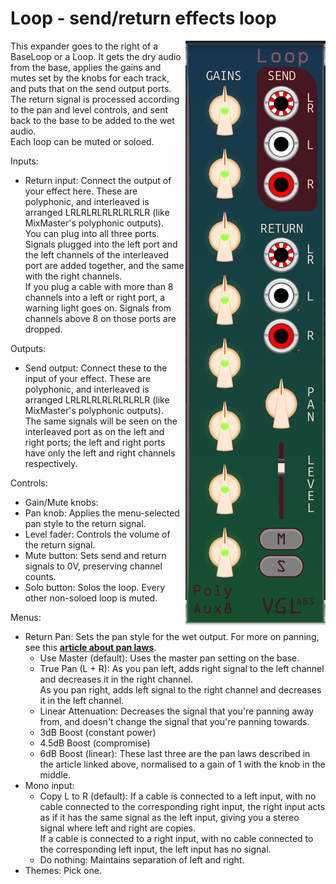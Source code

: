 # Loop - send/return effects loop

<img src="Loop.png" align="right">

This expander goes to the right of a BaseLoop or a Loop. It gets the dry audio from the base, applies the gains and mutes set by the knobs for each track, and puts that on the send output ports.  
The return signal is processed according to the pan and level controls, and sent back to the base to be added to the wet audio.  
Each loop can be muted or soloed.

Inputs:
- Return input: Connect the output of your effect here. These are polyphonic, and interleaved is arranged LRLRLRLRLRLRLRLR (like MixMaster's polyphonic outputs).  
You can plug into all three ports. Signals plugged into the left port and the left channels of the interleaved port are added together, and the same with the right channels.  
If you plug a cable with more than 8 channels into a left or right port, a warning light goes on. Signals from channels above 8 on those ports are dropped.

Outputs:
- Send output: Connect these to the input of your effect. These are polyphonic, and interleaved is arranged LRLRLRLRLRLRLRLR (like MixMaster's polyphonic outputs).  
The same signals will be seen on the interleaved port as on the left and right ports; the left and right ports have only the left and right channels respectively.

Controls:
- Gain/Mute knobs: 
- Pan knob: Applies the menu-selected pan style to the return signal.
- Level fader: Controls the volume of the return signal.
- Mute button: Sets send and return signals to 0V, preserving channel counts.
- Solo button: Solos the loop. Every other non-soloed loop is muted.

Menus:
- Return Pan: Sets the pan style for the wet output. For more on panning, see this **[article about pan laws](https://www.cs.cmu.edu/~music/icm-online/readings/panlaws/panlaws.pdf)**.
	- Use Master (default): Uses the master pan setting on the base.
	- True Pan (L + R): As you pan left, adds right signal to the left channel and decreases it in the right channel.  
	As you pan right, adds left signal to the right channel and decreases it in the left channel.
	- Linear Attenuation: Decreases the signal that you're panning away from, and doesn't change the signal that you're panning towards.
	- 3dB Boost (constant power)
	- 4.5dB Boost (compromise)
	- 6dB Boost (linear): These last three are the pan laws described in the article linked above, normalised to a gain of 1 with the knob in the middle.
- Mono input: 
	- Copy L to R (default): If a cable is connected to a left input, with no cable connected to the corresponding right input, the right input acts as if it has the same signal as the left input,
	giving you a stereo signal where left and right are copies.  
If a cable is connected to a right input, with no cable connected to the corresponding left input, the left input has no signal.
	- Do nothing: Maintains separation of left and right.
- Themes: Pick one.



